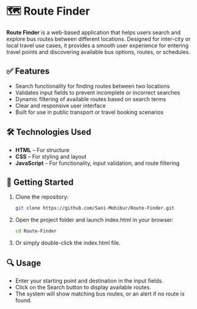# 🗺️ Route Finder

**Route Finder** is a web-based application that helps users search and explore bus routes between different locations. Designed for inter-city or local travel use cases, it provides a smooth user experience for entering travel points and discovering available bus options, routes, or schedules.

## ✅ Features

- Search functionality for finding routes between two locations
- Validates input fields to prevent incomplete or incorrect searches
- Dynamic filtering of available routes based on search terms
- Clear and responsive user interface
- Built for use in public transport or travel booking scenarios

## 🛠️ Technologies Used

- **HTML** – For structure
- **CSS** – For styling and layout
- **JavaScript** – For functionality, input validation, and route filtering

## 🚀 Getting Started

1. Clone the repository:

   ```bash
   git clone https://github.com/Sani-Mohibur/Route-Finder.git
   ```
2. Open the project folder and launch index.html in your browser:

   ```bash
   cd Route-Finder
   ```
3. Or simply double-click the index.html file.

## 🔍 Usage
- Enter your starting point and destination in the input fields.
- Click on the Search button to display available routes.
- The system will show matching bus routes, or an alert if no route is found.
